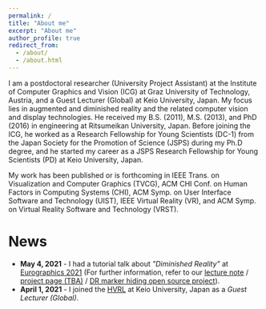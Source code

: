 ```yaml
---
permalink: /
title: "About me"
excerpt: "About me"
author_profile: true
redirect_from: 
  - /about/
  - /about.html
---
```


I am a postdoctoral researcher (University Project Assistant) at the Institute of Computer Graphics and Vision (ICG) at Graz University of Technology, Austria, and a Guest Lecturer (Global) at Keio University, Japan. My focus lies in augmented and diminished reality and the related computer vision and display technologies. He received my B.S. (2011), M.S. (2013), and PhD (2016) in engineering at Ritsumeikan University, Japan. Before joining the ICG, he worked as a Research Fellowship for Young Scientists (DC-1) from the Japan Society for the Promotion of Science (JSPS) during my Ph.D degree, and he started my career as a JSPS Research Fellowship for Young Scientists (PD) at Keio University, Japan.

My work has been published or is forthcoming in IEEE Trans. on Visualization and Computer Graphics (TVCG), ACM CHI Conf. on Human Factors in Computing Systems (CHI), ACM Symp. on User Interface Software and Technology (UIST), IEEE Virtual Reality (VR), and ACM Symp. on Virtual Reality Software and Technology (VRST).

# News
* **May 4, 2021** - I had a tutorial talk about _"Diminished Reality"_ at [Eurographics 2021](https://conferences.eg.org/eg2021/program/tutorials/) (For further information, refer to our [lecture note](https://diglib.eg.org/handle/10.2312/egt20211036) / [project page (TBA)](#) / [DR marker hiding open source project](https://github.com/Mugichoko445/DRMarkerHiding)).
* **April 1, 2021** - I joined the [HVRL](http://hvrl.ics.keio.ac.jp/) at Keio University, Japan as a _Guest Lecturer (Global)_.